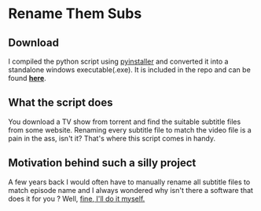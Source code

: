 # Rename Them Subs
## Download
I compiled the python script using <a href="https://github.com/pyinstaller/pyinstaller">pyinstaller</a> and converted it into a standalone windows executable(.exe). It is included in the repo and can be found <a href="http://www.mediafire.com/file/u2p7auvudwm1c8d/renamethemsubs.exe/file"><b>here</b></a>.
## What the script does
You download a TV show from torrent and find the suitable subtitle files from some website.
Renaming every subtitle file to match the video file is a pain in the ass, isn't it?
That's where this script comes in handy.

## Motivation behind such a silly project
A few years back I would often have to manually rename all subtitle files to match episode name and I always wondered why isn't there a
software that does it for you ? Well, <a href="https://www.youtube.com/watch?v=EzWNBmjyv7Y">fine, I'll do it myself.</a> 
